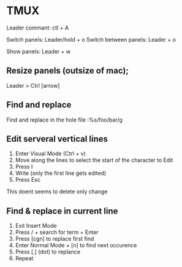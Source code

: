 # TMUX

Leader commant: ctl + A

Switch panels: Leader/hold + o
Switch between panels: Leader + o

Show panels: Leader + w

## Resize panels (outsize of mac);

Leader > Ctrl [arrow]

## Find and replace

Find and replace in the hole file
:%s/foo/bar/g

## Edit serveral vertical lines

1. Enter Visual Mode (Ctrl + v)
2. Move along the lines to select the start of the character to Edit
3. Press I
4. Write (only the first line gets edited)
5. Press Esc

This doent seems to delete only change

## Find & replace in current line

1. Exit Insert Mode
2. Press / + search for term + Enter
3. Press [cgn] to replace first find
4. Enter Normal Mode + [n] to find next occurence
5. Press [.] (dot) to replance
6. Repeat

